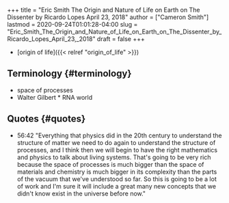 +++
title = "Eric Smith The Origin and Nature of Life on Earth on The Dissenter by Ricardo Lopes April 23, 2018"
author = ["Cameron Smith"]
lastmod = 2020-09-24T01:01:28-04:00
slug = "Eric_Smith_The_Origin_and_Nature_of_Life_on_Earth_on_The_Dissenter_by_Ricardo_Lopes_April_23,_2018"
draft = false
+++

-   [origin of life]({{< relref "origin_of_life" >}})


## Terminology {#terminology}

-   space of processes
-   Walter Gilbert \* RNA world


## Quotes {#quotes}

-   56:42 "Everything that physics did in the 20th century to understand the structure of matter we need to do again to understand the structure of processes, and I think then we will begin to have the right mathematics and physics to talk about living systems. That's going to be very rich because the space of processes is much bigger than the space of materials and chemistry is much bigger in its complexity than the parts of the vacuum that we've understood so far. So this is going to be a lot of work and I'm sure it will include a great many new concepts that we didn't know exist in the universe before now."
